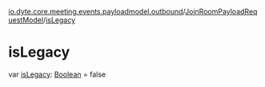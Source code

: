 [io.dyte.core.meeting.events.payloadmodel.outbound](../index.md)/[JoinRoomPayloadRequestModel](index.md)/[isLegacy](is-legacy.md)

# isLegacy


var [isLegacy](is-legacy.md): [Boolean](https://kotlinlang.org/api/latest/jvm/stdlib/kotlin/-boolean/index.html) = false
